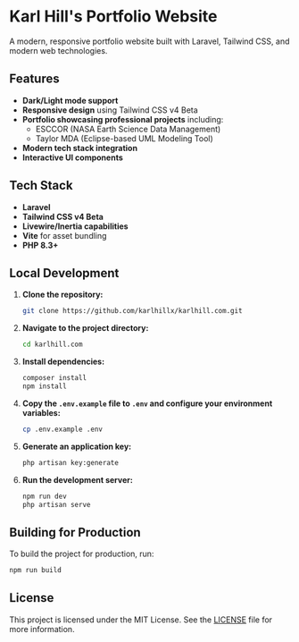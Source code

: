 # Karl Hill's Portfolio Website

A modern, responsive portfolio website built with Laravel, Tailwind CSS, and modern web technologies.

## Features

- **Dark/Light mode support**
- **Responsive design** using Tailwind CSS v4 Beta
- **Portfolio showcasing professional projects** including:
    - ESCCOR (NASA Earth Science Data Management)
    - Taylor MDA (Eclipse-based UML Modeling Tool)
- **Modern tech stack integration**
- **Interactive UI components**

## Tech Stack

- **Laravel**
- **Tailwind CSS v4 Beta**
- **Livewire/Inertia capabilities**
- **Vite** for asset bundling
- **PHP 8.3+**

## Local Development

1. **Clone the repository:**

    ```sh
    git clone https://github.com/karlhillx/karlhill.com.git
    ```

2. **Navigate to the project directory:**

    ```sh
    cd karlhill.com
    ```

3. **Install dependencies:**

    ```sh
    composer install
    npm install
    ```

4. **Copy the `.env.example` file to `.env` and configure your environment variables:**

    ```sh
    cp .env.example .env
    ```

5. **Generate an application key:**

    ```sh
    php artisan key:generate
    ```

6. **Run the development server:**

    ```sh
    npm run dev
    php artisan serve
    ```

## Building for Production

To build the project for production, run:

```sh
npm run build
```


## License
This project is licensed under the MIT License. See the [LICENSE](LICENSE) file for more information.
```
